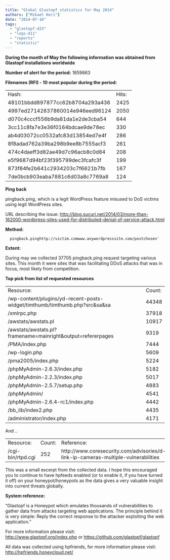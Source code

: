 ```yaml
---
title: "Global Glastopf statistics for May 2014"
authors: ["Mikael Keri"]
date: "2014-07-16"
tags: 
  - "glastopf-d23"
  - "logs-d11"
  - "reports"
  - "statistic"
---
```


**During the month of May the following information was obtained from Glastopf installations worldwide**  
  
**Number of alert for the period:** 1859863  
  
**Filenames (RFI) - 10 most popular during the period:**  
  
  
  
  
  
  
  
  
  
  
  
  
  

<table><tbody><tr><td>Hash:</td><td>Hits:</td></tr><tr><td>48101bbdd897877cc62b8704a293a436</td><td>2425</td></tr><tr><td>4997ed27142837860014e946eed96124</td><td>2050</td></tr><tr><td>d070c4cccf556b9da81da1e2de3cba54</td><td>644</td></tr><tr><td>3cc11c8fa7e3e36f0164bdcae9de78ec</td><td>330</td></tr><tr><td>ab4d03072cc0532afc83d13854ed7e4f</td><td>286</td></tr><tr><td>8f8adad762a39ba298b9ee8b7555acf3</td><td>261</td></tr><tr><td>474c4daeff3d82ae49d7c96acb8c0d84</td><td>208</td></tr><tr><td>e5f9687d94bf23f395799dec3fcafc3f</td><td>199</td></tr><tr><td>873f84fe2b641c2934203c7f6621b7fb</td><td>167</td></tr><tr><td>7de0bcb903eaba7881c6d03a8c7769a8</td><td>124</td></tr></tbody></table>

  
  
  
  
**Ping back**  
  
pingback.ping, which is a legit WordPress feature misused to DoS victims using legit WordPress sites.  
  
URL describing the issue: http://blog.sucuri.net/2014/03/more-than-162000-wordpress-sites-used-for-distributed-denial-of-service-attack.html  
  
**Method:**  
  
`  
pingback.pinghttp://victim.comwww.anywordpresssite.com/postchosen'  
`  
  
**Extent:**  
  
During may we collected 37705 pingback.ping request targeting various sites. This month it were sites that was facilitating DDoS attacks that was in focus, most likely from competition.  
  
  
**Top pick from list of requested resources**  
  
  
  
  
  
  
  
  
  
  
  
  
  
  
  
  
  

<table><tbody><tr><td>Resource:</td><td>Count:</td></tr><tr><td>/wp-content/plugins/yd-recent-posts-widget/timthumb/timthumb.php?src&amp;sa&amp;sa</td><td>44348</td></tr><tr><td>/xmlrpc.php</td><td>37918</td></tr><tr><td>/awstats/awstats.pl</td><td>10917</td></tr><tr><td>/awstats/awstats.pl?framename=mainright&amp;output=refererpages</td><td>9319</td></tr><tr><td>/PMA/index.php</td><td>7444</td></tr><tr><td>/wp-login.php</td><td>5609</td></tr><tr><td>/pma2005/index.php</td><td>5224</td></tr><tr><td>/phpMyAdmin-2.6.3/index.php</td><td>5182</td></tr><tr><td>/phpMyAdmin-2.2.3/index.php</td><td>5017</td></tr><tr><td>/phpMyAdmin-2.5.7/setup.php</td><td>4883</td></tr><tr><td>/phpMyAdmin/</td><td>4541</td></tr><tr><td>/phpMyAdmin-2.6.4-rc1/index.php</td><td>4442</td></tr><tr><td>/bb_lib/index2.php</td><td>4435</td></tr><tr><td>/administrator/index.php</td><td>4171</td></tr></tbody></table>

  
  
And ..  
  
  
  
  

<table><tbody><tr><td>Resource:</td><td>Count:</td><td>Reference:</td></tr><tr><td>/cgi-bin/rtpd.cgi</td><td>252</td><td>http://www.coresecurity.com/advisories/d-link-ip-cameras-multiple-vulnerabilities</td></tr></tbody></table>

  
  
This was a small excerpt from the collected data. I hope this encouraged you to continue to have hpfeeds enabled (or to enable it, if you have turned it off) on your honeypot/honeypots as the data gives a very valuable insight into current threats globally.  
  
  
**System reference:**  
  
“Glastopf is a Honeypot which emulates thousands of vulnerabilities to gather data from attacks targeting web applications. The principle behind it is very simple: Reply the correct response to the attacker exploiting the web application.”  
  
For more information please visit:  
http://www.glastopf.org/index.php or https://github.com/glastopf/glastopf  
  
All data was collected using hpfriends, for more information please visit: http://hpfriends.honeycloud.net/
